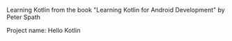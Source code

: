 Learning Kotlin from the book "Learning Kotlin for Android Development" by Peter Spath

Project name:
Hello Kotlin


